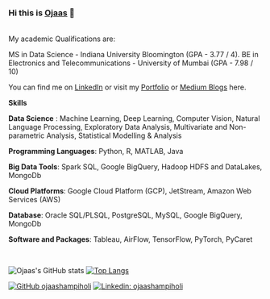 ### Hi this is [Ojaas][2] 👋
</br>
My academic Qualifications are:

MS in Data Science - Indiana University Bloomington (GPA - 3.77 / 4).
BE in Electronics and Telecommunications - University of Mumbai (GPA - 7.98 / 10)

<!-- Actual text -->
You can find me on [LinkedIn][1] or visit my [Portfolio][2] or [Medium Blogs][3] here.

**Skills**

**Data Science** : Machine Learning, Deep Learning, Computer Vision, Natural Language Processing, Exploratory Data Analysis, Multivariate and Non-parametric Analysis, Statistical Modelling & Analysis

**Programming Languages**: Python, R, MATLAB, Java

**Big Data Tools**: Spark SQL, Google BigQuery, Hadoop HDFS and DataLakes, MongoDb
 
**Cloud Platforms**: Google Cloud Platform (GCP), JetStream, Amazon Web Services (AWS)

**Database**: Oracle SQL/PLSQL, PostgreSQL, MySQL, Google BigQuery, MongoDb

**Software and Packages**: Tableau, AirFlow, TensorFlow, PyTorch, PyCaret

</br>
<!-- Icons -->

[2.2]: https://raw.githubusercontent.com/MartinHeinz/MartinHeinz/master/linkedin-3-16.png (LinkedIn icon without padding)

<!-- Links to your social media accounts -->

[1]: https://www.linkedin.com/in/ojaashampiholi/
[2]: https://ojaashampiholi.github.io/Portfolio_Ojaas_H/index.html
[3]: https://ojaashampiholi.medium.com/

![Ojaas's GitHub stats](https://github-readme-stats.vercel.app/api?username=ojaashampiholi&show_icons=true&theme=radical)
[![Top Langs](https://github-readme-stats.vercel.app/api/top-langs/?username=ojaashampiholi&theme=radical&layout=compact)](https://github.com/anuraghazra/github-readme-stats)


[![GitHub ojaashampiholi](https://img.shields.io/github/followers/ojaashampiholi?label=follow&style=social)](https://github.com/ojaashampiholi)
[![Linkedin: ojaashampiholi](https://img.shields.io/badge/-ojaashampiholi-blue?style=flat-square&logo=Linkedin&logoColor=white&link=https://www.linkedin.com/in/ojaashampiholi/)](https://www.linkedin.com/in/ojaashampiholi/)
<!-- 
[![Readme Card](https://github-readme-stats.vercel.app/api/pin/?username=ojaashampiholi&repo=Advanced_Database_Concepts)](https://github.com/ojaashampiholi/Advanced_Database_Concepts)
-->
